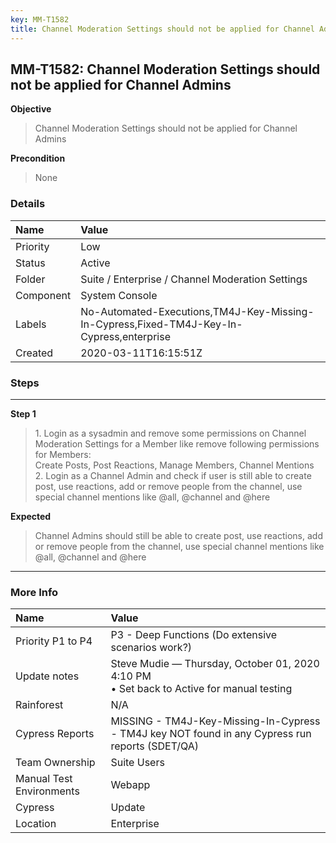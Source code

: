 ```yaml
---
key: MM-T1582
title: Channel Moderation Settings should not be applied for Channel Admins
---
```


## MM-T1582: Channel Moderation Settings should not be applied for Channel Admins

**Objective**

> <article>Channel Moderation Settings should not be applied for Channel Admins</article>

**Precondition**

> <article>None</article>

### Details

| Name      | Value                                                                                    |
| :-------- | :--------------------------------------------------------------------------------------- |
| Priority  | Low                                                                                      |
| Status    | Active                                                                                   |
| Folder    | Suite / Enterprise / Channel Moderation Settings                                         |
| Component | System Console                                                                           |
| Labels    | No-Automated-Executions,TM4J-Key-Missing-In-Cypress,Fixed-TM4J-Key-In-Cypress,enterprise |
| Created   | 2020-03-11T16:15:51Z                                                                     |

### Steps

<hr/>

**Step 1**

> <article>1. Login as a sysadmin and remove some permissions on Channel Moderation Settings for a Member like remove following permissions for Members:<br />Create Posts, Post Reactions, Manage Members, Channel Mentions<br />2. Login as a Channel Admin and check if user is still able to create post, use reactions, add or remove people from the channel, use special channel mentions like @all, @channel and @here</article>

**Expected**

> <article>Channel Admins should still be able to create post, use reactions, add or remove people from the channel, use special channel mentions like @all, @channel and @here</article>

<hr/>

### More Info

| Name                     | Value                                                                                           |
| :----------------------- | :---------------------------------------------------------------------------------------------- |
| Priority P1 to P4        | P3 - Deep Functions (Do extensive scenarios work?)                                              |
| Update notes             | Steve Mudie — Thursday, October 01, 2020 4:10 PM<br>• Set back to Active for manual testing     |
| Rainforest               | N/A                                                                                             |
| Cypress Reports          | MISSING - TM4J-Key-Missing-In-Cypress - TM4J key NOT found in any Cypress run reports (SDET/QA) |
| Team Ownership           | Suite Users                                                                                     |
| Manual Test Environments | Webapp                                                                                          |
| Cypress                  | Update                                                                                          |
| Location                 | Enterprise                                                                                      |
